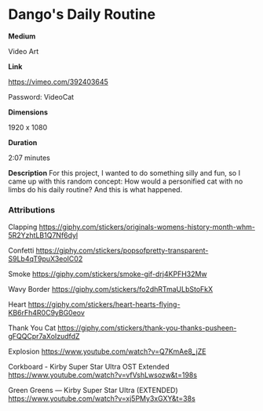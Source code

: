 <h1>Dango's Daily Routine</h1>

**Medium**

Video Art

**Link**

https://vimeo.com/392403645

Password:
VideoCat

**Dimensions**

1920 x 1080

**Duration**

2:07 minutes

**Description**
For this project, I wanted to do something silly and fun, so I came up with this random concept:
How would a personified cat with no limbs do his daily routine? And this is what happened.

<h3>Attributions</h3>

Clapping
https://giphy.com/stickers/originals-womens-history-month-whm-5R2YzhtLB1Q7Nf6dyl

Confetti
https://giphy.com/stickers/popsofpretty-transparent-S9Lb4qT9puX3eoIC02

Smoke
https://giphy.com/stickers/smoke-gif-drj4KPFH32Mw

Wavy Border
https://giphy.com/stickers/fo2dhRTmaULbStoFkX

Heart
https://giphy.com/stickers/heart-hearts-flying-KB6rFh4R0C9yBG0eov

Thank You Cat
https://giphy.com/stickers/thank-you-thanks-pusheen-gFQQCpr7aXoIzudfdZ

Explosion
https://www.youtube.com/watch?v=Q7KmAe8_jZE

Corkboard - Kirby Super Star Ultra OST Extended
https://www.youtube.com/watch?v=vfVshLwsozw&t=198s

Green Greens — Kirby Super Star Ultra (EXTENDED)
https://www.youtube.com/watch?v=xj5PMy3xGXY&t=38s

